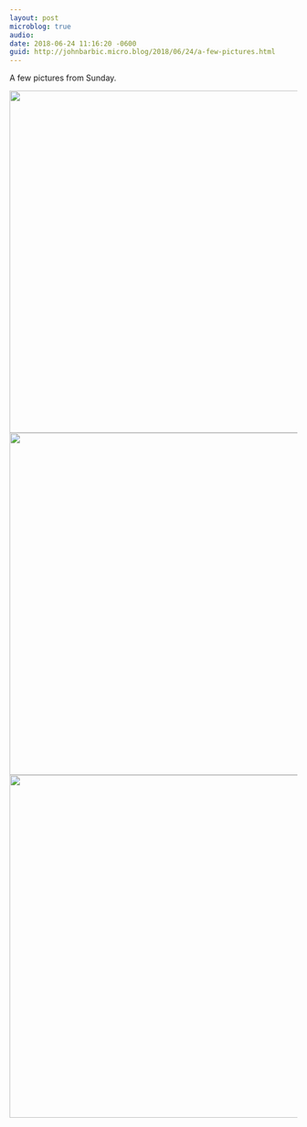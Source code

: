 ```yaml
---
layout: post
microblog: true
audio: 
date: 2018-06-24 11:16:20 -0600
guid: http://johnbarbic.micro.blog/2018/06/24/a-few-pictures.html
---
```

A few pictures from Sunday.

<img src="http://www.barbic.com/uploads/2018/c72580177b.jpg" width="600" height="599" /><img src="http://www.barbic.com/uploads/2018/a7a7bf8202.jpg" width="600" height="599" /><img src="http://www.barbic.com/uploads/2018/3fe965ba4d.jpg" width="600" height="600" />
